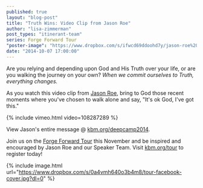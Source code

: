 ```yaml
---
published: true
layout: "blog-post"
title: "Truth Wins: Video Clip from Jason Roe"
author: "lisa-zimmerman"
post_types: "itinerant-team"
series: Forge Forward Tour
"poster-image": "https://www.dropbox.com/s/ifwcd69ddoohd7y/jason-roe%20copy.png?dl=0"
date: "2014-10-07 17:00:00"
---
```


Are you relying and depending upon God and His Truth over your life, or are you walking the journey on your own?  *When we commit ourselves to Truth, everything changes.* 

As you watch this video clip from <a href="http://www.kbm.org/speakers/jason-roe/" target="_blank">Jason Roe</a>, bring to God those recent moments where you've chosen to walk alone and say, "It's ok God, I've got this."  

{% include vimeo.html video=108287289 %}

View Jason's entire message @ <a href="http://www.kbm.org/fuel/140622-deep-camp-jason-roe/" target="_blank">kbm.org/deepcamp2014</a>.

Join us on the <a href="http://myemail.constantcontact.com/Join-us-on-the-Forge-Forward-Tour.html?soid=1110408784002&aid=saPZ2HDnQT0" target="_blank">Forge Forward Tour</a> this November and be inspired and encouraged by Jason Roe and our Speaker Team.  Visit <a href="http://www.kbm.org/tour/" target="_blank">kbm.org/tour</a> to register today!

{% include image.html url="https://www.dropbox.com/s/0a4vmh640o3b4m8/tour-facebook-cover.jpg?dl=0" %}